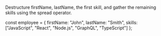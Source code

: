 Destructure firstName, lastName, the first skill, and gather the remaining skills using the spread operator.

const employee = { firstName: "John", lastName: "Smith", skills: ["JavaScript", "React", "Node.js", "GraphQL", "TypeScript"] };
